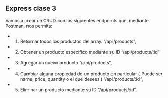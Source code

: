 ## Express clase 3

Vamos a crear un CRUD con los siguientes endpoints que, mediante Postman, nos permita:

- 1. Retornar todos los productos del array. “/api/products”,
- 2. Obtener un producto específico mediante su ID “/api/products/:id”
- 3. Agregar un nuevo producto “/api/products”,
- 4. Cambiar alguna propiedad de un producto en particular ( Puede ser name, price, quantity o el que desees ) “/api/products/:id”,
- 5. Eliminar un producto mediante su ID “/api/products/:id”,